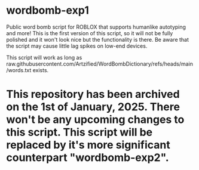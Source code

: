 # wordbomb-exp1
Public word bomb script for ROBLOX that supports humanlike autotyping and more! This is the first version of this script, so it will not be fully polished and it won't look nice but the functionality is there. Be aware that the script may cause little lag spikes on low-end devices.

This script will work as long as raw.githubusercontent.com/Artzified/WordBombDictionary/refs/heads/main/words.txt exists.

# This repository has been archived on the 1st of January, 2025. There won't be any upcoming changes to this script. This script will be replaced by it's more significant counterpart "wordbomb-exp2".
